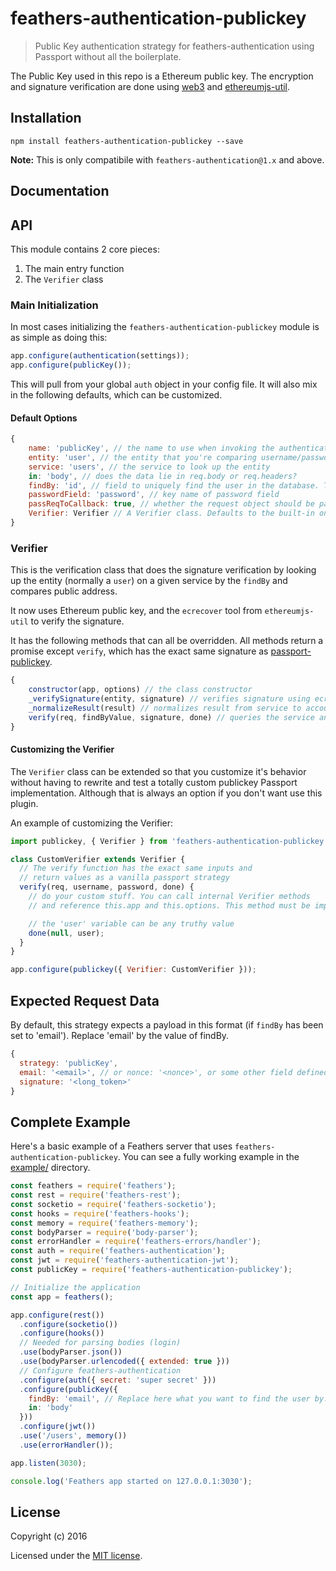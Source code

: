 # feathers-authentication-publickey

> Public Key authentication strategy for feathers-authentication using Passport without all the boilerplate.

The Public Key used in this repo is a Ethereum public key. The encryption and signature verification are done
using [web3](https://github.com/ethereum/web3.js) and [ethereumjs-util](https://github.com/ethereumjs/ethereumjs-util).

## Installation

```
npm install feathers-authentication-publickey --save
```

**Note:** This is only compatibile with `feathers-authentication@1.x` and above.

## Documentation

## API

This module contains 2 core pieces:

1. The main entry function
3. The `Verifier` class

### Main Initialization

In most cases initializing the `feathers-authentication-publickey` module is as simple as doing this:

```js
app.configure(authentication(settings));
app.configure(publicKey());
```

This will pull from your global `auth` object in your config file. It will also mix in the following defaults, which can be customized.

#### Default Options

```js
{
    name: 'publicKey', // the name to use when invoking the authentication Strategy
    entity: 'user', // the entity that you're comparing username/password against
    service: 'users', // the service to look up the entity
    in: 'body', // does the data lie in req.body or req.headers?
    findBy: 'id', // field to uniquely find the user in the database. This field should be present in the request
    passwordField: 'password', // key name of password field
    passReqToCallback: true, // whether the request object should be passed to `verify`
    Verifier: Verifier // A Verifier class. Defaults to the built-in one but can be a custom one. See below for details.
}
```

### Verifier

This is the verification class that does the signature verification by looking up the entity (normally a `user`) on a given service by the `findBy` and compares public address.

It now uses Ethereum public key, and the `ecrecover` tool from `ethereumjs-util` to verify the signature.

It has the following methods that can all be overridden. All methods return a promise except `verify`, which has the exact same signature as [passport-publickey](https://github.com/amaurymartiny/passport-publickey).

```js
{
    constructor(app, options) // the class constructor
    _verifySignature(entity, signature) // verifies signature using ecrecover
    _normalizeResult(result) // normalizes result from service to account for pagination
    verify(req, findByValue, signature, done) // queries the service and calls the other internal functions.
}
```


#### Customizing the Verifier

The `Verifier` class can be extended so that you customize it's behavior without having to rewrite and test a totally custom publickey Passport implementation. Although that is always an option if you don't want use this plugin.

An example of customizing the Verifier:

```js
import publickey, { Verifier } from 'feathers-authentication-publickey';

class CustomVerifier extends Verifier {
  // The verify function has the exact same inputs and 
  // return values as a vanilla passport strategy
  verify(req, username, password, done) {
    // do your custom stuff. You can call internal Verifier methods
    // and reference this.app and this.options. This method must be implemented.

    // the 'user' variable can be any truthy value
    done(null, user);
  }
}

app.configure(publickey({ Verifier: CustomVerifier }));
```

## Expected Request Data
By default, this strategy expects a payload in this format (if `findBy` has been set to 'email'). Replace 'email'
by the value of findBy.

```js
{
  strategy: 'publicKey',
  email: '<email>', // or nonce: '<nonce>', or some other field defined by findBy
  signature: '<long_token>'
}
```

## Complete Example

Here's a basic example of a Feathers server that uses `feathers-authentication-publickey`. You can see a fully working example in the [example/](./example/) directory.

```js
const feathers = require('feathers');
const rest = require('feathers-rest');
const socketio = require('feathers-socketio');
const hooks = require('feathers-hooks');
const memory = require('feathers-memory');
const bodyParser = require('body-parser');
const errorHandler = require('feathers-errors/handler');
const auth = require('feathers-authentication');
const jwt = require('feathers-authentication-jwt');
const publicKey = require('feathers-authentication-publickey');

// Initialize the application
const app = feathers();

app.configure(rest())
  .configure(socketio())
  .configure(hooks())
  // Needed for parsing bodies (login)
  .use(bodyParser.json())
  .use(bodyParser.urlencoded({ extended: true }))
  // Configure feathers-authentication
  .configure(auth({ secret: 'super secret' }))
  .configure(publicKey({
    findBy: 'email', // Replace here what you want to find the user by. This field must be in the request body
    in: 'body'
  }))
  .configure(jwt())
  .use('/users', memory())
  .use(errorHandler());

app.listen(3030);

console.log('Feathers app started on 127.0.0.1:3030');
```

## License

Copyright (c) 2016

Licensed under the [MIT license](LICENSE).
